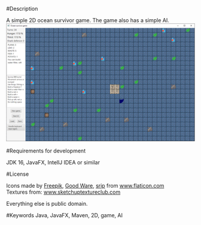 #Description

A simple 2D ocean survivor game. The game also has a simple AI.
![game](./game.webp)

#Requirements for development

JDK 16, JavaFX, IntellJ IDEA or similar

#License

<div>Icons made by <a href="https://www.freepik.com" title="Freepik">Freepik</a>, <a href="https://www.flaticon.com/authors/good-ware" title="Good Ware">Good Ware</a>, <a href="https://www.flaticon.com/authors/srip" title="srip">srip</a> from <a href="https://www.flaticon.com/" title="Flaticon">www.flaticon.com</a></div>
<div>Textures from: <a href="https://www.sketchuptextureclub.com/" title="sketchuptextureclub">www.sketchuptextureclub.com</a></div>

Everything else is public domain.

#Keywords
Java, JavaFX, Maven, 2D, game, AI